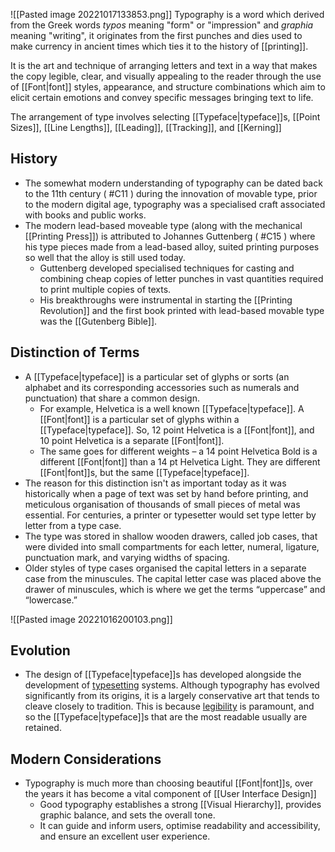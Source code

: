 ![[Pasted image 20221017133853.png]]
Typography is a word which derived from the Greek words _typos_ meaning "form" or "impression" and _graphia_ meaning "writing", it originates from the first punches and dies used to make currency in ancient times which ties it to the history of [[printing]].

It is the art and technique of arranging letters and text in a way that makes the copy legible, clear, and visually appealing to the reader through the use of [[Font|font]] styles, appearance, and structure combinations which aim to elicit certain emotions and convey specific messages bringing text to life.

The arrangement of type involves selecting [[Typeface|typeface]]s, [[Point Sizes]], [[Line Lengths]], [[Leading]], [[Tracking]], and [[Kerning]]

## History

- The somewhat modern understanding of typography can be dated back to the 11th century ( #C11 ) during the innovation of movable type, prior to the modern digital age, typography was a specialised craft associated with books and public works.
- The modern lead-based moveable type (along with the mechanical [[Printing Press]]) is attributed to Johannes Guttenberg ( #C15 ) where his type pieces made from a lead-based alloy, suited printing purposes so well that the alloy is still used today.
  - Guttenberg developed specialised techniques for casting and combining cheap copies of letter punches in vast quantities required to print multiple copies of texts.
  - His breakthroughs were instrumental in starting the [[Printing Revolution]] and the first book printed with lead-based movable type was the [[Gutenberg Bible]].

## Distinction of Terms

- A [[Typeface|typeface]] is a particular set of glyphs or sorts (an alphabet and its corresponding accessories such as numerals and punctuation) that share a common design.
  - For example, Helvetica is a well known [[Typeface|typeface]]. A [[Font|font]] is a particular set of glyphs within a [[Typeface|typeface]]. So, 12 point Helvetica is a [[Font|font]], and 10 point Helvetica is a separate [[Font|font]].
  - The same goes for different weights – a 14 point Helvetica Bold is a different [[Font|font]] than a 14 pt Helvetica Light. They are different [[Font|font]]s, but the same [[Typeface|typeface]].
- The reason for this distinction isn't as important today as it was historically when a page of text was set by hand before printing, and meticulous organisation of thousands of small pieces of metal was essential. For centuries, a printer or typesetter would set type letter by letter from a type case.
- The type was stored in shallow wooden drawers, called job cases, that were divided into small compartments for each letter, numeral, ligature, punctuation mark, and varying widths of spacing.
- Older styles of type cases organised the capital letters in a separate case from the minuscules. The capital letter case was placed above the drawer of minuscules, which is where we get the terms “uppercase” and “lowercase.”

![[Pasted image 20221016200103.png]]

## Evolution

- The design of [[Typeface|typeface]]s has developed alongside the development of [typesetting](https://en.wikipedia.org/wiki/Typesetting "Typesetting") systems. Although typography has evolved significantly from its origins, it is a largely conservative art that tends to cleave closely to tradition. This is because [legibility](https://en.wikipedia.org/wiki/Legibility "Legibility") is paramount, and so the [[Typeface|typeface]]s that are the most readable usually are retained.

## Modern Considerations

- Typography is much more than choosing beautiful [[Font|font]]s, over the years it has become a vital component of [[User Interface Design]]
  - Good typography establishes a strong [[Visual Hierarchy]], provides graphic balance, and sets the overall tone.
  - It can guide and inform users, optimise readability and accessibility, and ensure an excellent user experience.
